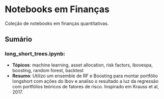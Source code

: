 # Notebooks em Finanças
Coleção de notebooks em finanças quantitativas.

## Sumário
### long_short_trees.ipynb:
  - **Tópicos**: machine learning, asset allocation, risk factors, ibovespa, boosting, random forest, backtest
  - **Resumo**: Utilizo um ensemble de RF e Boosting para montar portfólio longshort com ações do Ibov e analiso o resultado a luz da regressão com portfólios teóricos de fatores de risco. Inspirado em Krauss et al, 2017.
